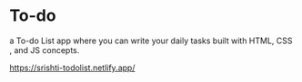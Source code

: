 # To-do
a To-do List app where you can write your daily tasks built with HTML, CSS , and JS concepts.

https://srishti-todolist.netlify.app/
